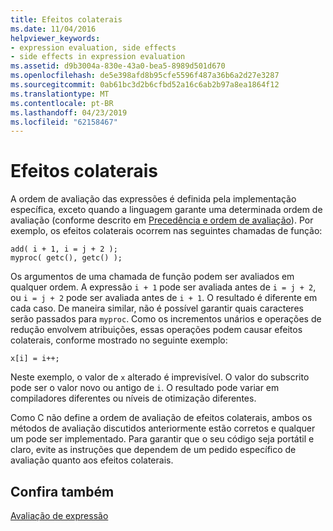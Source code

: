 ```yaml
---
title: Efeitos colaterais
ms.date: 11/04/2016
helpviewer_keywords:
- expression evaluation, side effects
- side effects in expression evaluation
ms.assetid: d9b3004a-830e-43a0-bea5-8989d501d670
ms.openlocfilehash: de5e398afd8b95cfe5596f487a36b6a2d27e3287
ms.sourcegitcommit: 0ab61bc3d2b6cfbd52a16c6ab2b97a8ea1864f12
ms.translationtype: MT
ms.contentlocale: pt-BR
ms.lasthandoff: 04/23/2019
ms.locfileid: "62158467"
---
```

# <a name="side-effects"></a>Efeitos colaterais

A ordem de avaliação das expressões é definida pela implementação específica, exceto quando a linguagem garante uma determinada ordem de avaliação (conforme descrito em [Precedência e ordem de avaliação](../c-language/precedence-and-order-of-evaluation.md)). Por exemplo, os efeitos colaterais ocorrem nas seguintes chamadas de função:

```
add( i + 1, i = j + 2 );
myproc( getc(), getc() );
```

Os argumentos de uma chamada de função podem ser avaliados em qualquer ordem. A expressão `i + 1` pode ser avaliada antes de `i = j + 2`, ou `i = j + 2` pode ser avaliada antes de `i + 1`. O resultado é diferente em cada caso. De maneira similar, não é possível garantir quais caracteres serão passados para `myproc`. Como os incrementos unários e operações de redução envolvem atribuições, essas operações podem causar efeitos colaterais, conforme mostrado no seguinte exemplo:

```
x[i] = i++;
```

Neste exemplo, o valor de `x` alterado é imprevisível. O valor do subscrito pode ser o valor novo ou antigo de `i`. O resultado pode variar em compiladores diferentes ou níveis de otimização diferentes.

Como C não define a ordem de avaliação de efeitos colaterais, ambos os métodos de avaliação discutidos anteriormente estão corretos e qualquer um pode ser implementado. Para garantir que o seu código seja portátil e claro, evite as instruções que dependem de um pedido específico de avaliação quanto aos efeitos colaterais.

## <a name="see-also"></a>Confira também

[Avaliação de expressão](../c-language/expression-evaluation-c.md)
